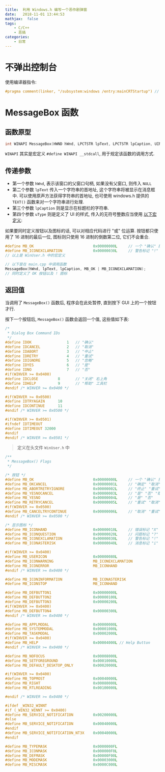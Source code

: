 ```yaml
---
title:  利用 Windows.h 编写一个恶作剧弹窗
date:   2018-11-01 13:44:53
mathjax:  false
tags:
    - C/C++
    - 恶搞
categories:
    - 日常
---
```


# 不弹出控制台

使用编译器指令:

```c
#pragma comment(linker, "/subsystem:windows /entry:mainCRTStartup") // no console
```

# MessageBox 函数

## 函数原型

```c
int WINAPI MessageBox(HWND hWnd, LPCTSTR lpText, LPCTSTR lpCaption, UINT uType);
```

`WINAPI` 其实是宏定义 `#define WINAPI __stdcall`, 用于规定该函数的调用方式.

## 传递参数

- 第一个参数 `hWnd`, 表示该窗口的父窗口句柄, 如果没有父窗口, 则传入 `NULL`
- 第二个参数 `lpText` 传入一个字符串的首地址, 这个字符串将被显示在消息框中. 可以使用原声方法获得字符串的首地址, 也可使用 windows.h 提供的 `TEXT()` 函数来对一个字符串进行处理.
- 第三个参数 `lpCaption` 则是显示在标题栏的字符串.
- 第四个参数 `uType` 则是定义了 UI 的样式, 传入的无符号整数应当使用 [以下宏定义](#MessageBox-Flags):

如果要同时定义按钮以及图标的话, 可以对相应代码进行 "或" 位运算. 按钮都只使用了 16 进制的最后一位, 图标则只使用 16 进制的倒数第二位, 它们不会重合.

```c
#define MB_OK                           0x00000000L     // 一个 "确认" 按钮
#define MB_ICONEXCLAMATION              0x00000030L     // 警告标记 "!"
// 以上是 WinUser.h 中的宏定义

// 以下是在 main.cpp 中调用函数
MessageBox(hWnd, lpText, lpCaption, MB_OK | MB_ICONEXCLAMATION);
// 同时定义了 OK 按钮以及 ! 图标
```

## 返回值

当调用了 `MessageBox()` 函数后, 程序会在此处暂停, 直到按下 GUI 上的一个按钮才行.

按下一个按钮后, `MessageBox()` 函数会返回一个值, 这些值如下表:

```c
/*
 * Dialog Box Command IDs
 */
#define IDOK                1   // "确认"
#define IDCANCEL            2   // "取消"
#define IDABORT             3   // "中止"
#define IDRETRY             4   // "重试"
#define IDIGNORE            5   // "忽略"
#define IDYES               6   // "是"
#define IDNO                7   // "否"
#if(WINVER >= 0x0400)
#define IDCLOSE         8       // "关闭" 右上角
#define IDHELP          9       // "帮助" 工具栏
#endif /* WINVER >= 0x0400 */

#if(WINVER >= 0x0500)
#define IDTRYAGAIN      10
#define IDCONTINUE      11
#endif /* WINVER >= 0x0500 */

#if(WINVER >= 0x0501)
#ifndef IDTIMEOUT
#define IDTIMEOUT 32000
#endif
#endif /* WINVER >= 0x0501 */
```

<div id="MessageBox-Flags">

> 定义在头文件 `WinUser.h` 中

```c
/**
 * MessageBox() Flags
 */

/* 按钮 */
#define MB_OK                           0x00000000L     // 一个 "确认" 按钮
#define MB_OKCANCEL                     0x00000001L     // "确定" "取消"
#define MB_ABORTRETRYIGNORE             0x00000002L     // "终止" "重试" "跳过"
#define MB_YESNOCANCEL                  0x00000003L     // "是" "否" "取消"
#define MB_YESNO                        0x00000004L     // "是" "否"
#define MB_RETRYCANCEL                  0x00000005L     // "重试" "取消"
#if(WINVER >= 0x0500)
#define MB_CANCELTRYCONTINUE            0x00000006L     // "取消" "重试" "继续"
#endif /* WINVER >= 0x0500 */

/* 显示图标 */
#define MB_ICONHAND                     0x00000010L     // 错误标记 "X"
#define MB_ICONQUESTION                 0x00000020L     // 问题标记 "?"
#define MB_ICONEXCLAMATION              0x00000030L     // 警告标记 "!"
#define MB_ICONASTERISK                 0x00000040L     // 消息标记 "i"

#if(WINVER >= 0x0400)
#define MB_USERICON                     0x00000080L
#define MB_ICONWARNING                  MB_ICONEXCLAMATION
#define MB_ICONERROR                    MB_ICONHAND
#endif /* WINVER >= 0x0400 */

#define MB_ICONINFORMATION              MB_ICONASTERISK
#define MB_ICONSTOP                     MB_ICONHAND

#define MB_DEFBUTTON1                   0x00000000L
#define MB_DEFBUTTON2                   0x00000100L
#define MB_DEFBUTTON3                   0x00000200L
#if(WINVER >= 0x0400)
#define MB_DEFBUTTON4                   0x00000300L
#endif /* WINVER >= 0x0400 */

#define MB_APPLMODAL                    0x00000000L
#define MB_SYSTEMMODAL                  0x00001000L
#define MB_TASKMODAL                    0x00002000L
#if(WINVER >= 0x0400)
#define MB_HELP                         0x00004000L // Help Button
#endif /* WINVER >= 0x0400 */

#define MB_NOFOCUS                      0x00008000L
#define MB_SETFOREGROUND                0x00010000L
#define MB_DEFAULT_DESKTOP_ONLY         0x00020000L

#if(WINVER >= 0x0400)
#define MB_TOPMOST                      0x00040000L
#define MB_RIGHT                        0x00080000L
#define MB_RTLREADING                   0x00100000L

#endif /* WINVER >= 0x0400 */

#ifdef _WIN32_WINNT
#if (_WIN32_WINNT >= 0x0400)
#define MB_SERVICE_NOTIFICATION         0x00200000L
#else
#define MB_SERVICE_NOTIFICATION         0x00040000L
#endif
#define MB_SERVICE_NOTIFICATION_NT3X    0x00040000L
#endif

#define MB_TYPEMASK                     0x0000000FL
#define MB_ICONMASK                     0x000000F0L
#define MB_DEFMASK                      0x00000F00L
#define MB_MODEMASK                     0x00003000L
#define MB_MISCMASK                     0x0000C000L
```

</div><!--id=MessageBox-Flags-->

# 
